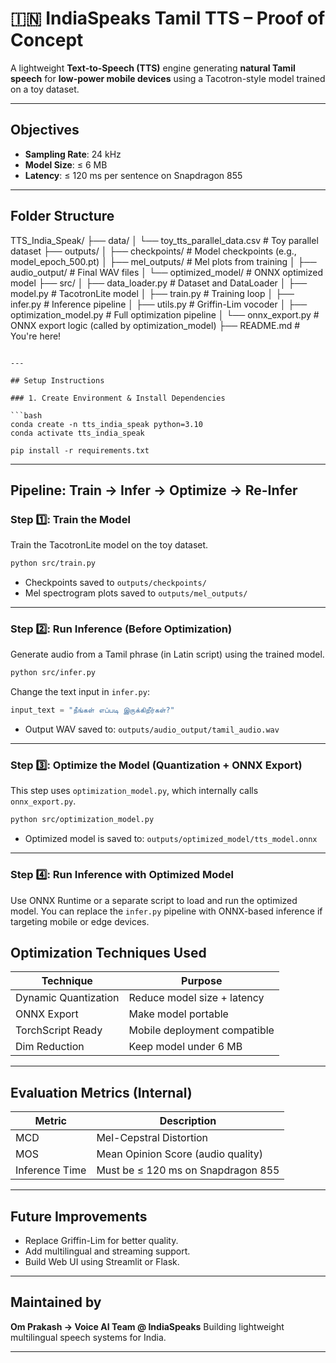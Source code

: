 # 🇮🇳 IndiaSpeaks Tamil TTS – Proof of Concept

A lightweight **Text-to-Speech (TTS)** engine generating **natural Tamil speech** for **low-power mobile devices** using a Tacotron-style model trained on a toy dataset.

---

## Objectives

- **Sampling Rate**: 24 kHz  
- **Model Size**: ≤ 6 MB  
- **Latency**: ≤ 120 ms per sentence on Snapdragon 855  

---

## Folder Structure



TTS\_India\_Speak/
├── data/
│   └── toy\_tts\_parallel\_data.csv       # Toy parallel dataset
├── outputs/
│   ├── checkpoints/                    # Model checkpoints (e.g., model\_epoch\_500.pt)
│   ├── mel\_outputs/                    # Mel plots from training
│   ├── audio\_output/                   # Final WAV files
│   └── optimized\_model/                # ONNX optimized model
├── src/
│   ├── data\_loader.py                  # Dataset and DataLoader
│   ├── model.py                        # TacotronLite model
│   ├── train.py                        # Training loop
│   ├── infer.py                        # Inference pipeline
│   ├── utils.py                        # Griffin-Lim vocoder
│   ├── optimization\_model.py           # Full optimization pipeline
│   └── onnx\_export.py                  # ONNX export logic (called by optimization\_model)
├── README.md                           # You're here!

````

---

## Setup Instructions

### 1. Create Environment & Install Dependencies

```bash
conda create -n tts_india_speak python=3.10
conda activate tts_india_speak

pip install -r requirements.txt
````

---

## Pipeline: Train → Infer → Optimize → Re-Infer

### Step 1️⃣: Train the Model

Train the TacotronLite model on the toy dataset.

```bash
python src/train.py
```

* Checkpoints saved to `outputs/checkpoints/`
* Mel spectrogram plots saved to `outputs/mel_outputs/`

---

### Step 2️⃣: Run Inference (Before Optimization)

Generate audio from a Tamil phrase (in Latin script) using the trained model.

```bash
python src/infer.py
```

Change the text input in `infer.py`:

```python
input_text = "நீங்கள் எப்படி இருக்கிறீர்கள்?"
```

* Output WAV saved to: `outputs/audio_output/tamil_audio.wav`

---

### Step 3️⃣: Optimize the Model (Quantization + ONNX Export)

This step uses `optimization_model.py`, which internally calls `onnx_export.py`.

```bash
python src/optimization_model.py
```

* Optimized model is saved to: `outputs/optimized_model/tts_model.onnx`

---

### Step 4️⃣: Run Inference with Optimized Model

Use ONNX Runtime or a separate script to load and run the optimized model. You can replace the `infer.py` pipeline with ONNX-based inference if targeting mobile or edge devices.


## Optimization Techniques Used

| Technique            | Purpose                      |
| -------------------- | ---------------------------- |
| Dynamic Quantization | Reduce model size + latency  |
| ONNX Export          | Make model portable          |
| TorchScript Ready    | Mobile deployment compatible |
| Dim Reduction        | Keep model under 6 MB        |

---

## Evaluation Metrics (Internal)

| Metric         | Description                        |
| -------------- | ---------------------------------- |
| MCD            | Mel-Cepstral Distortion            |
| MOS            | Mean Opinion Score (audio quality) |
| Inference Time | Must be ≤ 120 ms on Snapdragon 855 |

---

## Future Improvements

* Replace Griffin-Lim for better quality.
* Add multilingual and streaming support.
* Build Web UI using Streamlit or Flask.

---

## Maintained by

**Om Prakash -> Voice AI Team @ IndiaSpeaks**
Building lightweight multilingual speech systems for India.

---
